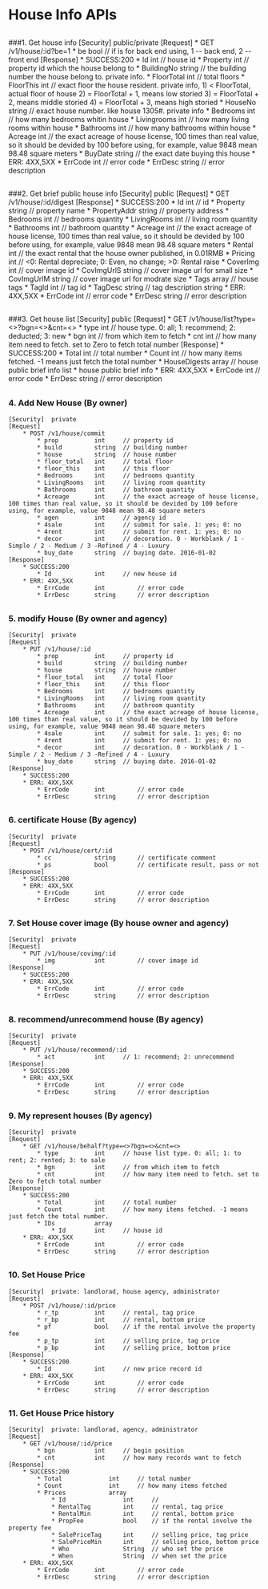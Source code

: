 # House Info APIs

##
###1. Get house info
	[Security]	public/private
	[Request]
  		* GET /v1/house/:id?be=1
	  		* be				bool	// if is for back end using, 1 -- back end, 2 -- front end
	[Response]
		* SUCCESS:200 
			* Id    			int		// house id
			* Property			int		// property id which the house belong to
			* BuildingNo		string	// the building number the house belong to. private info. 
			* FloorTotal		int 	// total floors
			* FloorThis			int		// exact floor the house resident. private info, 
											1)  < FloorTotal, actual floor of house
											2)	= FloorTotal + 1, means low storied
											3)	= FloorTotal + 2, means middle storied
											4)	= FloorTotal + 3, means high storied
			* HouseNo			string		// exact house number. like house 1305#. private info 
			* Bedrooms			int		// how many bedrooms whitin house
			* Livingrooms		int		// how many living rooms within house
			* Bathrooms			int		// how many bathrooms within house
			* Acreage			int 	// the exact acreage of house license, 100 times than real value, so it should be devided by 100 before using, for example, value 9848 mean 98.48 square meters
			* BuyDate			string	// the exact date buying this house
		* ERR: 4XX,5XX
	  		* ErrCode		int			// error code
	  		* ErrDesc		string		// error description
##


###2. Get brief public house info
	[Security]	public
	[Request]
  		* GET /v1/house/:id/digest
	[Response]
		* SUCCESS:200 
			* Id    		int		// id
			* Property		string	// property name
			* PropertyAddr	string	// property address
			* Bedrooms		int		// bedrooms quantity
			* LivingRooms	int		// living room quantity
			* Bathrooms		int		// bathroom quantity
			* Acreage		int		// the exact acreage of house license, 100 times than real value, so it should be devided by 100 before using, for example, value 9848 mean 98.48 square meters
			* Rental		int		// the exact rental that the house owner published, in 0.01RMB
			* Pricing		int		// <0: Rental depreciate; 0: Even, no change; >0: Rental raise
			* CoverImg		int		// cover image id
			* CovImgUrlS	string	// cover image url for small size
			* CovImgUrlM	string	// cover image url for modrate size
			* Tags			array	// house tags
				* TagId		int 	// tag id
				* TagDesc	string	// tag description string
		* ERR: 4XX,5XX
	  		* ErrCode		int			// error code
	  		* ErrDesc		string		// error description
##

###3. Get house list
	[Security]	public
	[Request]
  		* GET /v1/house/list?type=<>?bgn=<>&cnt=<>
	  		* type			int 	// house type. 0: all; 1: recommend; 2: deducted; 3: new
	  		* bgn			int		// from which item to fetch
	  		* cnt			int		// how many item need to fetch. set to Zero to fetch total number
	[Response]
		* SUCCESS:200 
			* Total    		int		// total number
			* Count			int		// how many items fetched. -1 means just fetch the total number
			* HouseDigests	array	// house public brief info list
				* house public brief info
		* ERR: 4XX,5XX
	  		* ErrCode		int			// error code
	  		* ErrDesc		string		// error description
##


### 4. Add New House (By owner)
	[Security]	private
	[Request]
  		* POST /v1/house/commit
	  		* prop			int 	// property id
	  		* build			string	// building number
	  		* house			string 	// house number
	  		* floor_total	int		// total floor
	  		* floor_this	int		// this floor
			* Bedrooms		int		// bedrooms quantity
			* LivingRooms	int		// living room quantity
			* Bathrooms		int		// bathroom quantity
			* Acreage		int		// the exact acreage of house license, 100 times than real value, so it should be devided by 100 before using, for example, value 9848 mean 98.48 square meters
			* agen			int		// agency id
			* 4sale			int		// submit for sale. 1: yes; 0: no
			* 4rent			int		// submit for rent. 1: yes; 0: no
			* decor			int		// decoration. 0 - Workblank / 1 - Simple / 2 - Medium / 3 -Refined / 4 - Luxury
			* buy_date		string	// buying date. 2016-01-02
	[Response]
		* SUCCESS:200 
			* Id    		int		// new house id
		* ERR: 4XX,5XX
	  		* ErrCode		int			// error code
	  		* ErrDesc		string		// error description
##

### 5. modify House (By owner and agency)
	[Security]	private
	[Request]
  		* PUT /v1/house/:id
	  		* prop			int 	// property id
	  		* build			string	// building number
	  		* house			string 	// house number
	  		* floor_total	int		// total floor
	  		* floor_this	int		// this floor
			* Bedrooms		int		// bedrooms quantity
			* LivingRooms	int		// living room quantity
			* Bathrooms		int		// bathroom quantity
			* Acreage		int		// the exact acreage of house license, 100 times than real value, so it should be devided by 100 before using, for example, value 9848 mean 98.48 square meters
			* 4sale			int		// submit for sale. 1: yes; 0: no
			* 4rent			int		// submit for rent. 1: yes; 0: no
			* decor			int		// decoration. 0 - Workblank / 1 - Simple / 2 - Medium / 3 -Refined / 4 - Luxury
			* buy_date		string	// buying date. 2016-01-02
	[Response]
		* SUCCESS:200 
		* ERR: 4XX,5XX
	  		* ErrCode		int			// error code
	  		* ErrDesc		string		// error description
##

### 6. certificate House (By agency)
	[Security]	private
	[Request]
  		* POST /v1/house/cert/:id
	  		* cc			string		// certificate comment
	  		* ps			bool		// certificate result, pass or not
	[Response]
		* SUCCESS:200 
		* ERR: 4XX,5XX
	  		* ErrCode		int			// error code
	  		* ErrDesc		string		// error description
##

### 7. Set House cover image (By house owner and agency)
	[Security]	private
	[Request]
  		* PUT /v1/house/covimg/:id
	  		* img			int			// cover image id
	[Response]
		* SUCCESS:200 
		* ERR: 4XX,5XX
	  		* ErrCode		int			// error code
	  		* ErrDesc		string		// error description
##

### 8. recommend/unrecommend house (By agency)
	[Security]	private
	[Request]
  		* PUT /v1/house/recommend/:id
	  		* act    		int		// 1: recommend; 2: unrecommend
	[Response]
		* SUCCESS:200 
		* ERR: 4XX,5XX
	  		* ErrCode		int			// error code
	  		* ErrDesc		string		// error description
##

### 9. My represent houses (By agency)
	[Security]	private
	[Request]
  		* GET /v1/house/behalf?type=<>?bgn=<>&cnt=<>
	  		* type			int 	// house list type. 0: all; 1: to rent; 2: rented; 3: to sale
	  		* bgn			int		// from which item to fetch
	  		* cnt			int		// how many item need to fetch. set to Zero to fetch total number
	[Response]
		* SUCCESS:200 
			* Total    		int		// total number
			* Count			int		// how many items fetched. -1 means just fetch the total number.
			* IDs			array
				* Id		int		// house id
		* ERR: 4XX,5XX
	  		* ErrCode		int			// error code
	  		* ErrDesc		string		// error description
##

### 10. Set House Price
	[Security]	private: landlorad, house agency, administrator
	[Request]
  		* POST /v1/house/:id/price
	  		* r_tp			int 	// rental, tag price
	  		* r_bp			int		// rental, bottom price
	  		* pf			bool	// if the rental involve the property fee
	  		* p_tp			int		// selling price, tag price
	  		* p_bp			int 	// selling price, bottom price
	[Response]
		* SUCCESS:200 
			* Id    		int		// new price record id
		* ERR: 4XX,5XX
	  		* ErrCode		int			// error code
	  		* ErrDesc		string		// error description
##

### 11. Get House Price history
	[Security]	private: landlorad, agency, administrator
	[Request]
  		* GET /v1/house/:id/price
	  		* bgn			int		// begin position
	  		* cnt			int		// how many records want to fetch
	[Response]
		* SUCCESS:200 
			* Total    			int		// total number
			* Count				int		// how many items fetched
			* Prices			array
				* Id				int		// 
				* RentalTag			int		// rental, tag price
				* RentalMin			int		// rental, bottom price
				* PropFee			bool	// if the rental involve the property fee
				* SalePriceTag		int		// selling price, tag price
				* SalePriceMin		int		// selling price, bottom price
				* Who				String	// who set the price
				* When				String	// when set the price
		* ERR: 4XX,5XX
	  		* ErrCode		int			// error code
	  		* ErrDesc		string		// error description
